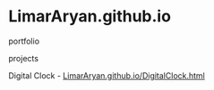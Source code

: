 # LimarAryan.github.io
portfolio

projects

Digital Clock - [LimarAryan.github.io/DigitalClock.html](https://limararyan.github.io/DigitalClock.html)
